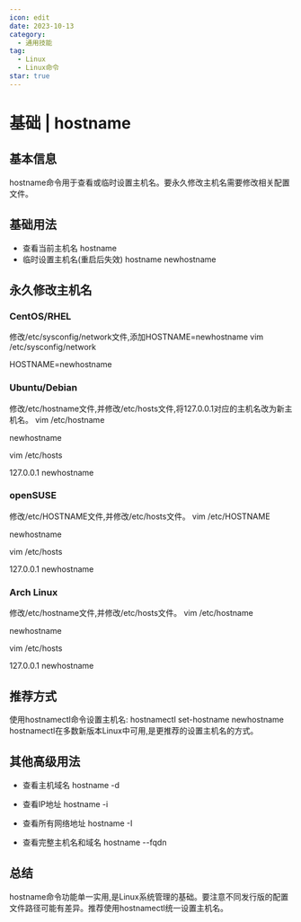 ```yaml
---
icon: edit
date: 2023-10-13
category:
  - 通用技能
tag:
  - Linux
  - Linux命令
star: true
---
```


# 基础 | hostname
## 基本信息

hostname命令用于查看或临时设置主机名。要永久修改主机名需要修改相关配置文件。

## 基础用法

- 查看当前主机名
  hostname
- 临时设置主机名(重启后失效)
  hostname newhostname

## 永久修改主机名

### CentOS/RHEL

修改/etc/sysconfig/network文件,添加HOSTNAME=newhostname
vim /etc/sysconfig/network

HOSTNAME=newhostname

### Ubuntu/Debian

修改/etc/hostname文件,并修改/etc/hosts文件,将127.0.0.1对应的主机名改为新主机名。
vim /etc/hostname

newhostname

vim /etc/hosts

127.0.0.1   newhostname

### openSUSE

修改/etc/HOSTNAME文件,并修改/etc/hosts文件。
vim /etc/HOSTNAME

newhostname

vim /etc/hosts

127.0.0.1   newhostname

### Arch Linux

修改/etc/hostname文件,并修改/etc/hosts文件。
vim /etc/hostname 

newhostname

vim /etc/hosts

127.0.0.1   newhostname

## 推荐方式

使用hostnamectl命令设置主机名:
hostnamectl set-hostname newhostname
hostnamectl在多数新版本Linux中可用,是更推荐的设置主机名的方式。

## 其他高级用法

- 查看主机域名
  hostname -d
- 查看IP地址
  hostname -i

- 查看所有网络地址
  hostname -I
- 查看完整主机名和域名
  hostname --fqdn

## 总结

hostname命令功能单一实用,是Linux系统管理的基础。要注意不同发行版的配置文件路径可能有差异。推荐使用hostnamectl统一设置主机名。